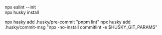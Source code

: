 npx eslint --init  
npx husky install


npx hasky add .husky/pre-commit "pnpm lint"
npx husky add .husky/commit-msg "npx -no-install commitlint -e $HUSKY_GIT_PARAMS" 